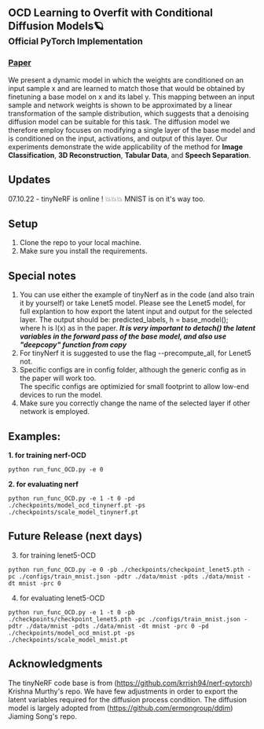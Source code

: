 ## OCD Learning to Overfit with Conditional Diffusion Models🪐<br><sub>Official PyTorch Implementation</sub>


### [Paper](https://arxiv.org/abs/2210.00471)
We present a dynamic model in which the weights are conditioned on an input sample x and are learned to match those that would be obtained by finetuning a base model on x and its label y. This mapping between an input sample and network weights is shown to be approximated by a linear transformation of the sample distribution, which suggests that a denoising diffusion model can be suitable for this task. The diffusion model we therefore employ focuses on modifying a single layer of the base model and is conditioned on the input, activations, and output of this layer. Our experiments demonstrate the wide applicability of the method for **Image Classification**, **3D Reconstruction**, **Tabular Data**, and **Speech Separation**.

## Updates 
07.10.22 - tinyNeRF is online ! 💥💥💥
MNIST is on it's way too. 
## Setup
1. Clone the repo to your local machine.
2. Make sure you install the requirements.
## Special notes
1. You can use either the example of tinyNerf as in the code (and also train it by yourself) or take Lenet5 model.
Please see the Lenet5 model, for full explantion to how export the latent input and output for the selected layer.
The output should be:
predicted_labels, h = base_model(); <br />where h is I(x) as in the paper.
***It is very important to detach() the latent variables in the forward pass of the base model, and also use "deepcopy" function from copy***
2. For tinyNerf it is suggested to use the flag --precompute_all, for Lenet5 not.<br />
3. Specific configs are in config folder, although the generic config as in the paper will work too. <br />
The specific configs are optimizied for small footprint to allow low-end devices to run the model.<br />
4. Make sure you correctly change the name of the selected layer if other network is employed.<br />

## Examples:
**1. for training nerf-OCD** <br />
```
python run_func_OCD.py -e 0
```
**2. for evaluating nerf** <br />
```
python run_func_OCD.py -e 1 -t 0 -pd ./checkpoints/model_ocd_tinynerf.pt -ps ./checkpoints/scale_model_tinynerf.pt
```

## Future Release (next days)
3. for training lenet5-OCD<br />
```
python run_func_OCD.py -e 0 -pb ./checkpoints/checkpoint_lenet5.pth -pc ./configs/train_mnist.json -pdtr ./data/mnist -pdts ./data/mnist -dt mnist -prc 0
```
4. for evaluating lenet5-OCD <br />
```
python run_func_OCD.py -e 1 -t 0 -pb ./checkpoints/checkpoint_lenet5.pth -pc ./configs/train_mnist.json -pdtr ./data/mnist -pdts ./data/mnist -dt mnist -prc 0 -pd ./checkpoints/model_ocd_mnist.pt -ps ./checkpoints/scale_model_mnist.pt
```
## Acknowledgments
The tinyNeRF code base is from (https://github.com/krrish94/nerf-pytorch) Krishna Murthy's repo. We have few adjustments in order to export the latent variables required for the diffusion process condition.
The diffusion model is largely adopted from (https://github.com/ermongroup/ddim)  Jiaming Song's repo.
